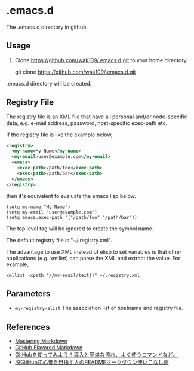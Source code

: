 <!-- -*- mode:gfm; code:utf-8 -*- -->

.emacs.d
========

The .emacs.d directory in github.



Usage
-----

1. Clone https://github.com/wak109/.emacs.d.git to your home directory.

      git clone https://github.com/wak109/.emacs.d.git

  .emacs.d directory will be created.



Registry File
-------------

The registry file is an XML file that have all personal and/or node-specific
data, e.g. e-mail address, password, host-specific exec-path etc.


If the registry file is like the example below,


```xml
<registry>
  <my-name>My Name</my-name>
  <my-email>user@example.com</my-email>
  <emacs>
    <exec-path>/path/foo</exec-path>
    <exec-path>/path/bar</exec-path>
  </emacs>
</registry>
```

then it's equivalent to evaluate the emacs lisp below.


```
(setq my-name "My Name")
(setq my-email "user@example.com")
(setq emacs.exec-path '("/path/foo" "/path/bar"))
```

The top level tag will be ignored to create the symbol name.

The default registry file is "~/.registry.xml".

The advantage to use XML instead of elisp to set variables is that
other applications (e.g. xmllint) can parse the XML and extract the
value. For example,

```
xmllint -xpath "//my-email/text()" ~/.registry.xml
```


Parameters
----------

* `my-registry-alist`
  The association list of hostname and registry file.



References
----------

- [Mastering Markdown](https://guides.github.com/features/mastering-markdown/)
- [GitHub Flavored Markdown](https://help.github.com/articles/github-flavored-markdown/)
- [GitHubを使ってみよう！導入と簡単な流れ、よく使うコマンドなど。](http://wp.yat-net.com/?p=3874)
- [脱GitHub初心者を目指す人のREADMEマークダウン使いこなし術](http://tokkono.cute.coocan.jp/blog/slow/index.php/programming/markdown-skills-for-github-beginners/) 
  
